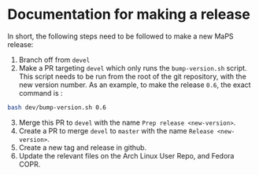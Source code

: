 # Documentation for making a release

In short, the following steps need to be followed to make a new MaPS release:

1. Branch off from `devel`
2. Make a PR targeting `devel` which only runs the `bump-version.sh` script. This script needs to be run from the root of the git repository, with the new version number. As an example, to make the release `0.6`, the exact command is :
```bash
bash dev/bump-version.sh 0.6
```
3. Merge this PR to `devel` with the name `Prep release <new-version>`.
4. Create a PR to merge `devel` to `master` with the name `Release <new-version>`.
5. Create a new tag and release in github.
6. Update the relevant files on the Arch Linux User Repo, and Fedora COPR.
